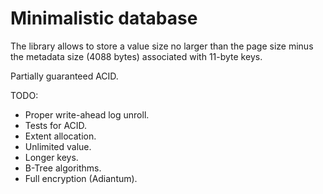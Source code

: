 # Minimalistic database

The library allows to store a value size no larger than the page size minus 
the metadata size (4088 bytes) associated with 11-byte keys.

Partially guaranteed ACID.

TODO:
* Proper write-ahead log unroll.
* Tests for ACID.
* Extent allocation.
* Unlimited value.
* Longer keys.
* B-Tree algorithms.
* Full encryption (Adiantum).
